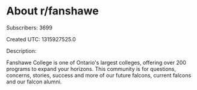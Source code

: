 # About r/fanshawe

Subscribers: 3699

Created UTC: 1315927525.0

Description:

Fanshawe College is one of Ontario's largest colleges, offering over 200 programs to expand your horizons. This community is for questions, concerns, stories, success and more of our future falcons, current falcons and our falcon alumni.

